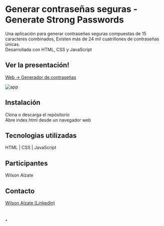 # Generar contraseñas seguras - Generate Strong Passwords
Una aplicación para generar contraseñas seguras compuestas de 15 caracteres combinados, Existen más de 24 mil cuatrillones de contraseñas únicas.\
Desarrollada con HTML, CSS y JavaScript

## Ver la presentación!
[Web -> Generador de contraseñas](https://wilalz.github.io/App-Generador-De-Contrase-as/)

<!-- imagen -->
![app](https://github.com/Wilalz/App-Generador-De-Contrase-as/blob/main/Generador%20contrase%C3%B1as.jpg)

## Instalación
Clona o descarga el repósitorio\
Abre index.html desde un navegador web

## Tecnologias utilizadas
HTML | CSS | JavaScript

## Participantes
Wilson Alzate

## Contacto
[Wilson Alzate (LinkedIn)](https://www.linkedin.com/in/wilson-alzate-pineda/)



## .
